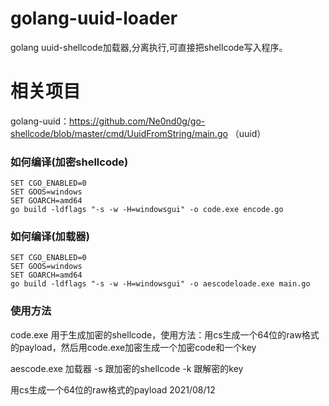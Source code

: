 # golang-uuid-loader
golang uuid-shellcode加载器,分离执行,可直接把shellcode写入程序。

# 相关项目
golang-uuid：https://github.com/Ne0nd0g/go-shellcode/blob/master/cmd/UuidFromString/main.go  （uuid）

### 如何编译(加密shellcode)
```
SET CGO_ENABLED=0
SET GOOS=windows
SET GOARCH=amd64
go build -ldflags "-s -w -H=windowsgui" -o code.exe encode.go
```
### 如何编译(加载器)
```
SET CGO_ENABLED=0
SET GOOS=windows
SET GOARCH=amd64
go build -ldflags "-s -w -H=windowsgui" -o aescodeloade.exe main.go
```
### 使用方法
code.exe  用于生成加密的shellcode，使用方法：用cs生成一个64位的raw格式的payload，然后用code.exe加密生成一个加密code和一个key

aescode.exe 加载器 -s 跟加密的shellcode -k 跟解密的key


用cs生成一个64位的raw格式的payload
2021/08/12
